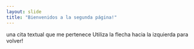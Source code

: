 ```yaml
---
layout: slide
title: "Bienvenidos a la segunda página!"
---
```

una cita textual que me pertenece
Utiliza la flecha hacia la izquierda para volver!